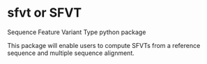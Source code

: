 # sfvt or SFVT
Sequence Feature Variant Type python package

This package will enable users to compute SFVTs from a reference sequence and multiple sequence alignment.
